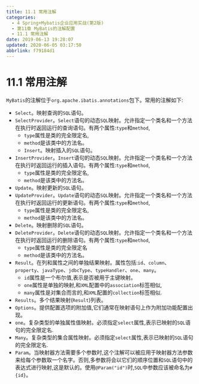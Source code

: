 ```yaml
---
title: 11.1 常用注解
categories: 
  - 4 Spring+Mybatis企业应用实战(第2版)
  - 第11章 MyBatis的注解配置
  - 11.1 常用注解
date: 2019-06-13 19:28:07
updated: 2020-06-05 03:17:50
abbrlink: f79184d1
---
```

# 11.1 常用注解 #
`MyBatis`的注解位于`org.apache.ibatis.annotations`包下。常用的注解如下:
- `Select`。映射查询的`SQL`语句。
- `SelectProvider`。`Select`语句的动态`SQL`映射。允许指定一个类名和一个方法在执行时返回运行的查询语句。有两个属性:`type`和`method`,
    - `type`属性是类的完全限定名,
    - `method`是该类中的方法名。
    - `Insert`。映射插入的`SQL`语句。
- `InsertProvider`。`Insert`语句的动态`SQL`映射。允许指定一个类名和一个方法在执行时返回运行的插入语句。有两个属性:`type`和`method`,
    - `type`属性是类的完全限定名,
    - `method`是该类中的方法名。
- `Update`。映射更新的`SQL`语句。
- `UpdateProvider`。`Update`语句的动态`SQL`映射。允许指定一个类名和一个方法在执行时返回运行的更新语句。有两个属性:`type`和`method`,
    - `type`属性是类的完全限定名,
    - `method`是该类中的方法名。
- `Delete`。映射删除的`SQL`语句。
- `DeleteProvider`。`Delete`语句的动态`SQL`映射。允许指定一个类名和一个方法在执行时返回运行的删除语句。有两个属性:`type`和`method`,
    - `type`属性是类的完全限定名
    - `method`是该类中的方法名。
- `Result`。在列和属性之间的单独结果映射。属性包括:`id`、`column`、`property`、`javaType`、`jdbcType`、`typeHandler`、`one`、`many`。
    - `id`属性是一个布尔值,表示是否被用于主键映射。
    - `one`属性是单独的映射,和`XML`配置中的`association`标签相似,
    - `many`属性是对集合而言的,和`XML`配置的`collection`标签相似.
- `Results`。多个结果映射(`Result`)列表。
- `Options`。提供配置选项的附加值,它们通常在映射语句上作为附加功能配置出现。
- `one`。复杂类型的单独属性值映射。必须指定`select`属性,表示已映射的`SQL`语句的完全限定名.
- `Many`。复杂类型的集合属性映射。必须指定`select`属性,表示已映射的`SQL`语句的完全限定名.
- `Param`。当映射器方法需要多个参数时,这个注解可以被应用于映射器方法参数来给每个参数取一个名字。否则,多参数将会以它们的顺序位置和`SQL`语句中的表达式进行映射,这是默认的。使用`@Param("id")`时,`SQL`中参数应该被命名为`#{id}`。

